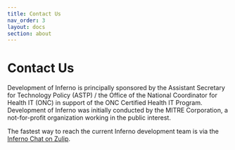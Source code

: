```yaml
---
title: Contact Us
nav_order: 3
layout: docs
section: about
---
```

# Contact Us

Development of Inferno is principally sponsored by the Assistant Secretary for
Technology Policy (ASTP) / the Office of the National Coordinator for Health IT
(ONC) in support of the ONC Certified Health IT Program.  Development of Inferno
was initially conducted by the MITRE Corporation, a not-for-profit organization
working in the public interest.

The fastest way to reach the current Inferno development team is via the
[Inferno Chat on Zulip](https://chat.fhir.org/#narrow/stream/179309-inferno).